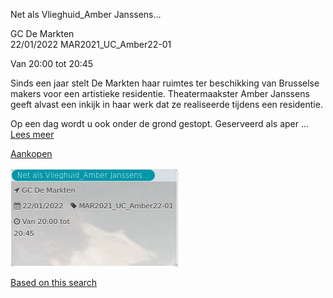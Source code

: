 Net als Vlieghuid\_Amber Janssens...

GC De Markten  
22/01/2022 MAR2021\_UC\_Amber22-01  

Van 20:00 tot 20:45

  

  

Sinds een jaar stelt De Markten haar ruimtes ter beschikking van Brusselse makers voor een artistieke residentie. Theatermaakster Amber Janssens geeft alvast een inkijk in haar werk dat ze realiseerde tijdens een residentie.  
  
Op een dag wordt u ook onder de grond gestopt. Geserveerd als aper ...  
[Lees meer](https://tickets.vgc.be/activity/subscribe/MAR2021_UC_Amber22-01)

[Aankopen](https://tickets.vgc.be/ticketingActivity/subscribe/MAR2021_UC_Amber22-01)

![](71139.png)

[Based on this search](https://tickets.vgc.be/activity/index?&vrijeplaatsen=1&Age%5B%5D=3%2C5&entity=244)